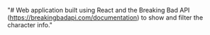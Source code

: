"# Web application built using React and the Breaking Bad API (https://breakingbadapi.com/documentation) to show and filter the character info." 
